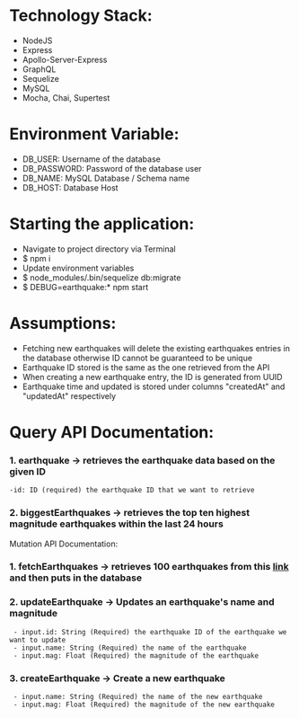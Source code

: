 # Technology Stack:

-   NodeJS
-   Express
-   Apollo-Server-Express
-   GraphQL
-   Sequelize
-   MySQL
-   Mocha, Chai, Supertest

# Environment Variable:

-   DB_USER: Username of the database
-   DB_PASSWORD: Password of the database user
-   DB_NAME: MySQL Database / Schema name
-   DB_HOST: Database Host

# Starting the application:

-   Navigate to project directory via Terminal
-   \$ npm i
-   Update environment variables
-   \$ node_modules/.bin/sequelize db:migrate
-   \$ DEBUG=earthquake:\* npm start

# Assumptions:

-   Fetching new earthquakes will delete the existing earthquakes entries in the database otherwise ID cannot be guaranteed to be unique
-   Earthquake ID stored is the same as the one retrieved from the API
-   When creating a new earthquake entry, the ID is generated from UUID
-   Earthquake time and updated is stored under columns "createdAt" and "updatedAt" respectively

# Query API Documentation:

### 1. earthquake -> retrieves the earthquake data based on the given ID

    -id: ID (required) the earthquake ID that we want to retrieve

### 2. biggestEarthquakes -> retrieves the top ten highest magnitude earthquakes within the last 24 hours

Mutation API Documentation:

### 1. fetchEarthquakes -> retrieves 100 earthquakes from this [link](https://earthquake.usgs.gov/earthquakes/feed/v1.0/summary/all_week.geojson) and then puts in the database

### 2. updateEarthquake -> Updates an earthquake's name and magnitude

     - input.id: String (Required) the earthquake ID of the earthquake we want to update
     - input.name: String (Required) the name of the earthquake
     - input.mag: Float (Required) the magnitude of the earthquake

### 3. createEarthquake -> Create a new earthquake

     - input.name: String (Required) the name of the new earthquake
     - input.mag: Float (Required) the magnitude of the new earthquake
